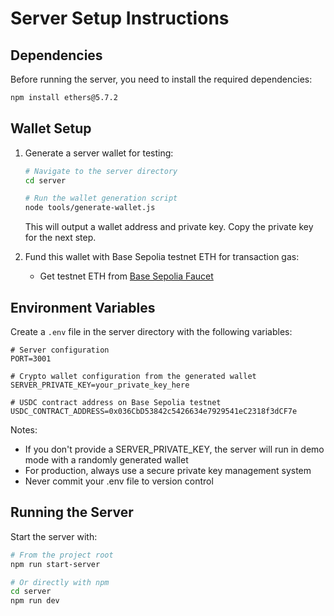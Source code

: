 # Server Setup Instructions

## Dependencies

Before running the server, you need to install the required dependencies:

```bash
npm install ethers@5.7.2
```

## Wallet Setup

1. Generate a server wallet for testing:

   ```bash
   # Navigate to the server directory
   cd server
   
   # Run the wallet generation script
   node tools/generate-wallet.js
   ```

   This will output a wallet address and private key. Copy the private key for the next step.

2. Fund this wallet with Base Sepolia testnet ETH for transaction gas:
   - Get testnet ETH from [Base Sepolia Faucet](https://www.coinbase.com/faucets/base-sepolia-faucet)

## Environment Variables

Create a `.env` file in the server directory with the following variables:

```
# Server configuration
PORT=3001

# Crypto wallet configuration from the generated wallet
SERVER_PRIVATE_KEY=your_private_key_here

# USDC contract address on Base Sepolia testnet
USDC_CONTRACT_ADDRESS=0x036CbD53842c5426634e7929541eC2318f3dCF7e
```

Notes:
- If you don't provide a SERVER_PRIVATE_KEY, the server will run in demo mode with a randomly generated wallet
- For production, always use a secure private key management system
- Never commit your .env file to version control

## Running the Server

Start the server with:

```bash
# From the project root
npm run start-server

# Or directly with npm
cd server
npm run dev
``` 